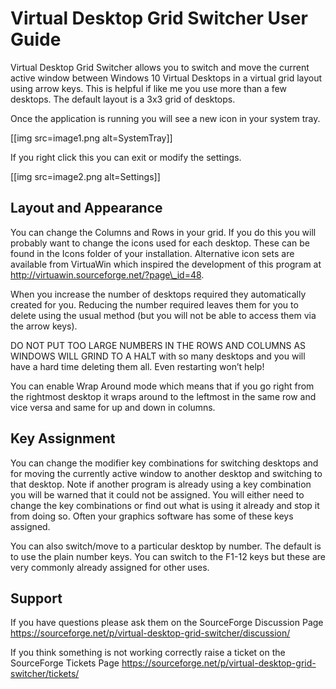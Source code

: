 ﻿Virtual Desktop Grid Switcher User Guide
========================================

Virtual Desktop Grid Switcher allows you to switch and move the current active window between Windows 10 Virtual Desktops in a virtual grid layout using arrow keys. This is helpful if like me you use more than a few desktops. The default layout is a 3x3 grid of desktops.

Once the application is running you will see a new icon in your system tray.

[[img src=image1.png alt=SystemTray]]

If you right click this you can exit or modify the settings.

[[img src=image2.png alt=Settings]]

Layout and Appearance
---------------------

You can change the Columns and Rows in your grid. If you do this you will probably want to change the icons used for each desktop. These can be found in the Icons folder of your installation. Alternative icon sets are available from VirtuaWin which inspired the development of this program at http://virtuawin.sourceforge.net/?page\_id=48.

When you increase the number of desktops required they automatically created for you. Reducing the number required leaves them for you to delete using the usual method (but you will not be able to access them via the arrow keys).

DO NOT PUT TOO LARGE NUMBERS IN THE ROWS AND COLUMNS AS WINDOWS WILL GRIND TO A HALT with so many desktops and you will have a hard time deleting them all. Even restarting won’t help!

You can enable Wrap Around mode which means that if you go right from the rightmost desktop it wraps around to the leftmost in the same row and vice versa and same for up and down in columns.

Key Assignment
--------------

You can change the modifier key combinations for switching desktops and for moving the currently active window to another desktop and switching to that desktop. Note if another program is already using a key combination you will be warned that it could not be assigned. You will either need to change the key combinations or find out what is using it already and stop it from doing so. Often your graphics software has some of these keys assigned.

You can also switch/move to a particular desktop by number. The default is to use the plain number keys. You can switch to the F1-12 keys but these are very commonly already assigned for other uses.

Support
-------

If you have questions please ask them on the SourceForge Discussion Page <https://sourceforge.net/p/virtual-desktop-grid-switcher/discussion/>

If you think something is not working correctly raise a ticket on the SourceForge Tickets Page <https://sourceforge.net/p/virtual-desktop-grid-switcher/tickets/>
